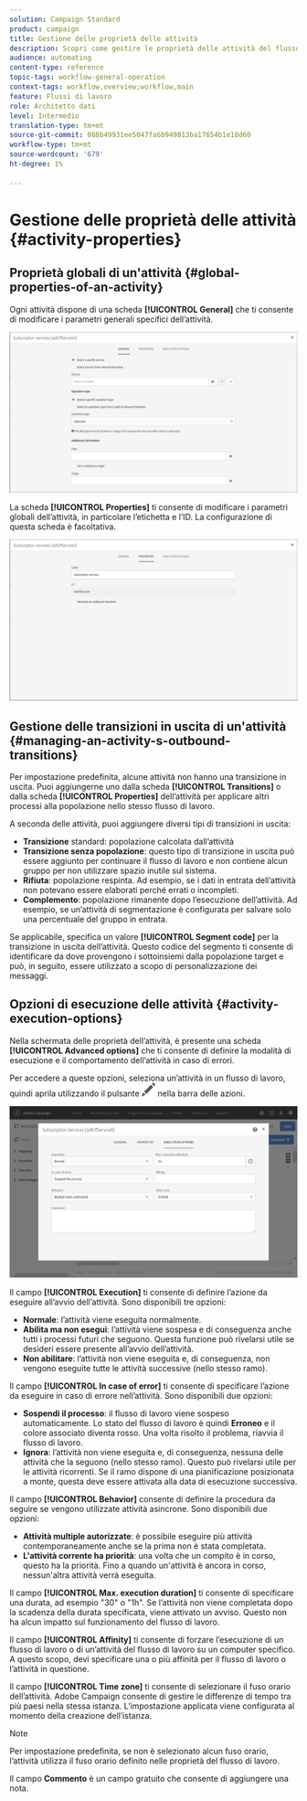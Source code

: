 ```yaml
---
solution: Campaign Standard
product: campaign
title: Gestione delle proprietà delle attività
description: Scopri come gestire le proprietà delle attività del flusso di lavoro.
audience: automating
content-type: reference
topic-tags: workflow-general-operation
context-tags: workflow,overview;workflow,main
feature: Flussi di lavoro
role: Architetto dati
level: Intermedio
translation-type: tm+mt
source-git-commit: 088b49931ee5047fa6b949813ba17654b1e10d60
workflow-type: tm+mt
source-wordcount: '679'
ht-degree: 1%

---
```



# Gestione delle proprietà delle attività {#activity-properties}

## Proprietà globali di un&#39;attività {#global-properties-of-an-activity}

Ogni attività dispone di una scheda **[!UICONTROL General]** che ti consente di modificare i parametri generali specifici dell’attività.

![](assets/activity-properties.png)

La scheda **[!UICONTROL Properties]** ti consente di modificare i parametri globali dell’attività, in particolare l’etichetta e l’ID. La configurazione di questa scheda è facoltativa.

![](assets/activity-properties2.png)

## Gestione delle transizioni in uscita di un&#39;attività {#managing-an-activity-s-outbound-transitions}

Per impostazione predefinita, alcune attività non hanno una transizione in uscita. Puoi aggiungerne uno dalla scheda **[!UICONTROL Transitions]** o dalla scheda **[!UICONTROL Properties]** dell’attività per applicare altri processi alla popolazione nello stesso flusso di lavoro.

A seconda delle attività, puoi aggiungere diversi tipi di transizioni in uscita:

* **Transizione** standard: popolazione calcolata dall’attività
* **Transizione senza popolazione**: questo tipo di transizione in uscita può essere aggiunto per continuare il flusso di lavoro e non contiene alcun gruppo per non utilizzare spazio inutile sul sistema.
* **Rifiuta**: popolazione respinta. Ad esempio, se i dati in entrata dell’attività non potevano essere elaborati perché errati o incompleti.
* **Complemento**: popolazione rimanente dopo l’esecuzione dell’attività. Ad esempio, se un’attività di segmentazione è configurata per salvare solo una percentuale del gruppo in entrata.

Se applicabile, specifica un valore **[!UICONTROL Segment code]** per la transizione in uscita dell’attività. Questo codice del segmento ti consente di identificare da dove provengono i sottoinsiemi dalla popolazione target e può, in seguito, essere utilizzato a scopo di personalizzazione dei messaggi.

## Opzioni di esecuzione delle attività {#activity-execution-options}

Nella schermata delle proprietà dell’attività, è presente una scheda **[!UICONTROL Advanced options]** che ti consente di definire la modalità di esecuzione e il comportamento dell’attività in caso di errori.

Per accedere a queste opzioni, seleziona un’attività in un flusso di lavoro, quindi aprila utilizzando il pulsante ![](assets/edit_darkgrey-24px.png) nella barra delle azioni.

![](assets/wkf_advanced_parameters.png)

Il campo **[!UICONTROL Execution]** ti consente di definire l’azione da eseguire all’avvio dell’attività. Sono disponibili tre opzioni:

* **Normale**: l’attività viene eseguita normalmente.
* **Abilita ma non esegui**: l’attività viene sospesa e di conseguenza anche tutti i processi futuri che seguono. Questa funzione può rivelarsi utile se desideri essere presente all’avvio dell’attività.
* **Non abilitare**: l’attività non viene eseguita e, di conseguenza, non vengono eseguite tutte le attività successive (nello stesso ramo).

Il campo **[!UICONTROL In case of error]** ti consente di specificare l’azione da eseguire in caso di errore nell’attività. Sono disponibili due opzioni:

* **Sospendi il processo**: il flusso di lavoro viene sospeso automaticamente. Lo stato del flusso di lavoro è quindi **Erroneo** e il colore associato diventa rosso. Una volta risolto il problema, riavvia il flusso di lavoro.
* **Ignora**: l’attività non viene eseguita e, di conseguenza, nessuna delle attività che la seguono (nello stesso ramo). Questo può rivelarsi utile per le attività ricorrenti. Se il ramo dispone di una pianificazione posizionata a monte, questa deve essere attivata alla data di esecuzione successiva.

Il campo **[!UICONTROL Behavior]** consente di definire la procedura da seguire se vengono utilizzate attività asincrone. Sono disponibili due opzioni:

* **Attività multiple autorizzate**: è possibile eseguire più attività contemporaneamente anche se la prima non è stata completata.
* **L&#39;attività corrente ha priorità**: una volta che un compito è in corso, questo ha la priorità. Fino a quando un&#39;attività è ancora in corso, nessun&#39;altra attività verrà eseguita.

Il campo **[!UICONTROL Max. execution duration]** ti consente di specificare una durata, ad esempio &quot;30&quot; o &quot;1h&quot;. Se l’attività non viene completata dopo la scadenza della durata specificata, viene attivato un avviso. Questo non ha alcun impatto sul funzionamento del flusso di lavoro.

Il campo **[!UICONTROL Affinity]** ti consente di forzare l’esecuzione di un flusso di lavoro o di un’attività del flusso di lavoro su un computer specifico. A questo scopo, devi specificare una o più affinità per il flusso di lavoro o l’attività in questione.

Il campo **[!UICONTROL Time zone]** ti consente di selezionare il fuso orario dell’attività. Adobe Campaign consente di gestire le differenze di tempo tra più paesi nella stessa istanza. L’impostazione applicata viene configurata al momento della creazione dell’istanza.

>[!NOTE]
>
>Per impostazione predefinita, se non è selezionato alcun fuso orario, l’attività utilizza il fuso orario definito nelle proprietà del flusso di lavoro.

Il campo **Commento** è un campo gratuito che consente di aggiungere una nota.
